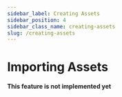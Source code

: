 ```yaml
---
sidebar_label: Creating Assets
sidebar_position: 4
sidebar_class_name: creating-assets
slug: /creating-assets
---
```


# Importing Assets

**This feature is not implemented yet**

